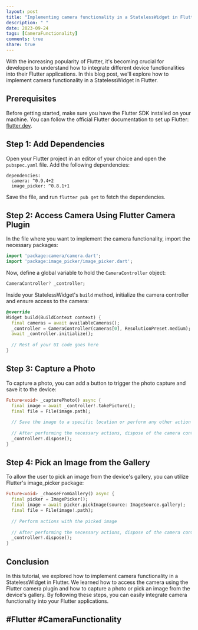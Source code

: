 ```yaml
---
layout: post
title: "Implementing camera functionality in a StatelessWidget in Flutter"
description: " "
date: 2023-09-24
tags: [CameraFunctionality]
comments: true
share: true
---
```


With the increasing popularity of Flutter, it's becoming crucial for developers to understand how to integrate different device functionalities into their Flutter applications. In this blog post, we'll explore how to implement camera functionality in a StatelessWidget in Flutter.

## Prerequisites
Before getting started, make sure you have the Flutter SDK installed on your machine. You can follow the official Flutter documentation to set up Flutter: [flutter.dev](https://flutter.dev/).

## Step 1: Add Dependencies
Open your Flutter project in an editor of your choice and open the `pubspec.yaml` file. Add the following dependencies:
```
dependencies:
  camera: ^0.9.4+2
  image_picker: ^0.8.1+1
```
Save the file, and run `flutter pub get` to fetch the dependencies.

## Step 2: Access Camera Using Flutter Camera Plugin
In the file where you want to implement the camera functionality, import the necessary packages:
```dart
import 'package:camera/camera.dart';
import 'package:image_picker/image_picker.dart';
```

Now, define a global variable to hold the `CameraController` object:
```dart
CameraController? _controller;
```

Inside your StatelessWidget's `build` method, initialize the camera controller and ensure access to the camera:
```dart
@override
Widget build(BuildContext context) {
  final cameras = await availableCameras();
  _controller = CameraController(cameras[0], ResolutionPreset.medium);
  await _controller.initialize();
  
  // Rest of your UI code goes here
}
```

## Step 3: Capture a Photo
To capture a photo, you can add a button to trigger the photo capture and save it to the device:
```dart
Future<void> _capturePhoto() async {
  final image = await _controller!.takePicture();
  final file = File(image.path);
  
  // Save the image to a specific location or perform any other action
  
  // After performing the necessary actions, dispose of the camera controller
  _controller!.dispose();
}
```

## Step 4: Pick an Image from the Gallery
To allow the user to pick an image from the device's gallery, you can utilize Flutter's image_picker package:
```dart
Future<void> _chooseFromGallery() async {
  final picker = ImagePicker();
  final image = await picker.pickImage(source: ImageSource.gallery);
  final file = File(image!.path);
  
  // Perform actions with the picked image
  
  // After performing the necessary actions, dispose of the camera controller
  _controller!.dispose();
}
```

## Conclusion
In this tutorial, we explored how to implement camera functionality in a StatelessWidget in Flutter. We learned how to access the camera using the Flutter camera plugin and how to capture a photo or pick an image from the device's gallery. By following these steps, you can easily integrate camera functionality into your Flutter applications.

## #Flutter #CameraFunctionality